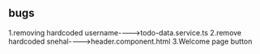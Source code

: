bugs
----------
1.removing hardcoded username---->todo-data.service.ts
2.remove hardcoded snehal---->header.component.html
3.Welcome page button